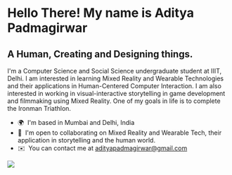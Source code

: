 Hello There! My name is Aditya Padmagirwar
==========================================================================================================================================

A Human, Creating and Designing things.
---------------------------------------

I'm a Computer Science and Social Science undergraduate student at IIIT, Delhi. I am interested in learning Mixed Reality and Wearable Technologies and their applications in Human-Centered Computer Interaction. I am also interested in working in visual-interactive storytelling in game development and filmmaking using Mixed Reality. One of my goals in life is to complete the Ironman Triathlon.

* 🌍  I'm based in Mumbai and Delhi, India
* 🤝  I'm open to collaborating on Mixed Reality and Wearable Tech, their application in storytelling and the human world.
* ✉️  You can contact me at [adityapadmagirwar@gmail.com](mailto:adityapadmagirwar@gmail.com)

<a href="https://www.twitter.com/aadityapadma" target="_blank" rel="noreferrer"><img src="https://img.shields.io/twitter/follow/aadityapadma?logo=twitter&style=for-the-badge&color=0891b2&labelColor=1c1917"/></a>
